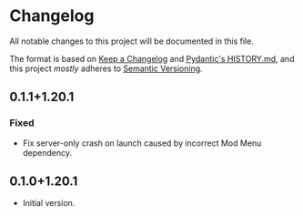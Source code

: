 # Changelog

All notable changes to this project will be documented in this file.

The format is based on [Keep a Changelog](https://keepachangelog.com/en/1.1.0/) and [Pydantic's HISTORY.md](https://github.com/pydantic/pydantic/blob/main/HISTORY.md), and this project *mostly* adheres to [Semantic Versioning](https://semver.org/spec/v2.0.0.html).

## 0.1.1+1.20.1

### Fixed

- Fix server-only crash on launch caused by incorrect Mod Menu dependency. 

## 0.1.0+1.20.1

- Initial version.
